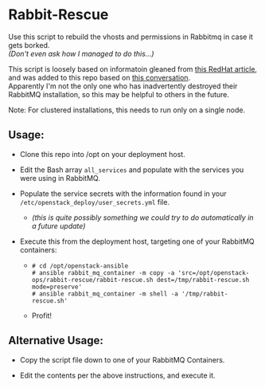 # Rabbit-Rescue

Use this script to rebuild the vhosts and permissions in Rabbitmq in case it gets borked. <br>*(Don't even ask how I managed to do this...)*

This script is loosely based on informatoin gleaned from [this RedHat article](https://access.redhat.com/articles/1167113), and was added to this repo based on [this conversation](http://eavesdrop.openstack.org/irclogs/%23openstack-ansible/%23openstack-ansible.2020-03-11.log.html). <br>Apparently I'm not the only one who has inadvertently destroyed their RabbitMQ installation, so this may be helpful to others in the future.

Note: For clustered installations, this needs to run only on a single node.

## Usage:

- Clone this repo into /opt on your deployment host.

- Edit the Bash array `all_services` and populate with the services you were using in RabbitMQ.

- Populate the service secrets with the information found in your `/etc/openstack_deploy/user_secrets.yml` file.
  - _(this is quite possibly something we could try to do automatically in a future update)_

- Execute this from the deployment host, targeting one of your RabbitMQ containers:
  - ```
    # cd /opt/openstack-ansible
    # ansible rabbit_mq_container -m copy -a 'src=/opt/openstack-ops/rabbit-rescue/rabbit-rescue.sh dest=/tmp/rabbit-rescue.sh mode=preserve'
    # ansible rabbit_mq_container -m shell -a '/tmp/rabbit-rescue.sh'
    ```
  - Profit!

## Alternative Usage:

- Copy the script file down to one of your RabbitMQ Containers.

- Edit the contents per the above instructions, and execute it.